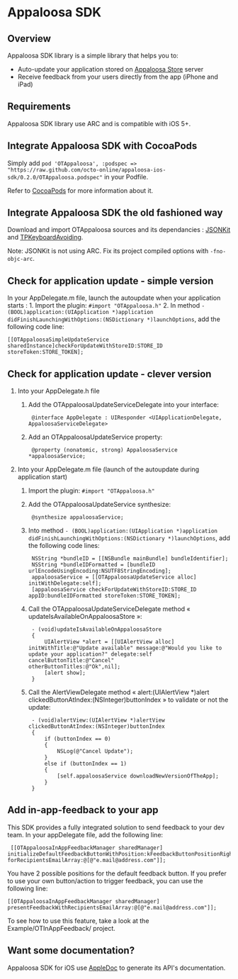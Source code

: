 Appaloosa SDK
=============

Overview
--------

Appaloosa SDK library is a simple library that helps you to:
 
* Auto-update your application stored on [Appaloosa Store](http://www.appaloosa-store.com/) server
* Receive feedback from your users directly from the app (iPhone and iPad)


Requirements
------------

Appaloosa SDK library use ARC and is compatible with iOS 5+.


Integrate Appaloosa SDK with CocoaPods
----------------------------------------

Simply add `pod 'OTAppaloosa', :podspec => "https://raw.github.com/octo-online/appaloosa-ios-sdk/0.2.0/OTAppaloosa.podspec"` in your Podfile.

Refer to [CocoaPods](https://github.com/CocoaPods/CocoaPods) for more information about it.

Integrate Appaloosa SDK the old fashioned way
-----------------------------------------------

Download and import OTAppaloosa sources and its dependancies : [JSONKit](https://github.com/johnezang/JSONKit) and [TPKeyboardAvoiding](https://github.com/michaeltyson/TPKeyboardAvoiding).

Note: JSONKit is not using ARC. Fix its project compiled options with `-fno-objc-arc`.


Check for application update - simple version
-----------------------------------------------

In your AppDelegate.m file, launch the autoupdate when your application starts : 
    1. Import the plugin: `#import "OTAppaloosa.h"`
    2. In method `- (BOOL)application:(UIApplication *)application didFinishLaunchingWithOptions:(NSDictionary *)launchOptions`, add the following code line:

	[[OTAppaloosaSimpleUpdateService sharedInstance]checkForUpdateWithStoreID:STORE_ID storeToken:STORE_TOKEN];

Check for application update - clever version
-----------------------------------------------


1. Into your AppDelegate.h file
    1. Add the OTAppaloosaUpdateServiceDelegate into your interface:

            @interface AppDelegate : UIResponder <UIApplicationDelegate, AppaloosaServiceDelegate>

    2. Add an OTAppaloosaUpdateService property:

            @property (nonatomic, strong) AppaloosaService *appaloosaService;

2. Into your AppDelegate.m file (launch of the autoupdate during application start)
    1. Import the plugin: `#import "OTAppaloosa.h"`
    2. Add the OTAppaloosaUpdateService synthesize:

            @synthesize appaloosaService;

	3. Into method `- (BOOL)application:(UIApplication *)application didFinishLaunchingWithOptions:(NSDictionary *)launchOptions`, add the following code lines:

        	NSString *bundleID = [[NSBundle mainBundle] bundleIdentifier];
        	NSString *bundleIDFormatted = [bundleID urlEncodeUsingEncoding:NSUTF8StringEncoding];
        	appaloosaService = [[OTAppaloosaUpdateService alloc] initWithDelegate:self];
        	[appaloosaService checkForUpdateWithStoreID:STORE_ID appID:bundleIDFormatted storeToken:STORE_TOKEN];

    4. Call the OTAppaloosaUpdateServiceDelegate method « updateIsAvailableOnAppaloosaStore »:

            - (void)updateIsAvailableOnAppaloosaStore
            {
                UIAlertView *alert = [[UIAlertView alloc] initWithTitle:@"Update available" message:@"Would you like to update your application?" delegate:self cancelButtonTitle:@"Cancel"                             otherButtonTitles:@"Ok",nil];
                [alert show];
            }

    5. Call the AlertViewDelegate method « alert:(UIAlertView *)alert clickedButtonAtIndex:(NSInteger)buttonIndex » to validate or not the update:

            - (void)alertView:(UIAlertView *)alertView clickedButtonAtIndex:(NSInteger)buttonIndex
            {
                if (buttonIndex == 0)
                {
                    NSLog(@"Cancel Update");
                }
                else if (buttonIndex == 1)
                {
                    [self.appaloosaService downloadNewVersionOfTheApp];
                }
            }

Add in-app-feedback to your app
---------------------------------

This SDK provides a fully integrated solution to send feedback to your dev team. In your appDelegate file, add the following line: 

	 [[OTAppaloosaInAppFeedbackManager sharedManager] initializeDefaultFeedbackButtonWithPosition:kFeedbackButtonPositionRightBottom forRecipientsEmailArray:@[@"e.mail@address.com"]];
	
You have 2 possible positions for the default feedback button. If you prefer to use your own button/action to trigger feedback, you can use the following line: 

 	[[OTAppaloosaInAppFeedbackManager sharedManager] presentFeedbackWithRecipientsEmailArray:@[@"e.mail@address.com"]];

To see how to use this feature, take a look at the Example/OTInAppFeedback/ project.

Want some documentation?
------------------------

Appaloosa SDK for iOS use [AppleDoc](https://github.com/tomaz/appledoc) to generate its API's documentation.
